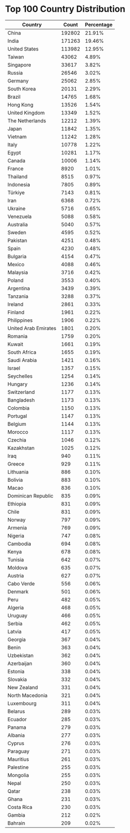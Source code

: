 # Top 100 Country Distribution
| Country | Count | Percentage |
|----|----|----|
| China | 192802 | 21.91% |
| India | 171263 | 19.46% |
| United States | 113982 | 12.95% |
| Taiwan | 43062 | 4.89% |
| Singapore | 33617 | 3.82% |
| Russia | 26546 | 3.02% |
| Germany | 25062 | 2.85% |
| South Korea | 20131 | 2.29% |
| Brazil | 14765 | 1.68% |
| Hong Kong | 13526 | 1.54% |
| United Kingdom | 13349 | 1.52% |
| The Netherlands | 12212 | 1.39% |
| Japan | 11842 | 1.35% |
| Vietnam | 11242 | 1.28% |
| Italy | 10778 | 1.22% |
| Egypt | 10281 | 1.17% |
| Canada | 10006 | 1.14% |
| France | 8920 | 1.01% |
| Thailand | 8515 | 0.97% |
| Indonesia | 7805 | 0.89% |
| Türkiye | 7143 | 0.81% |
| Iran | 6368 | 0.72% |
| Ukraine | 5716 | 0.65% |
| Venezuela | 5088 | 0.58% |
| Australia | 5040 | 0.57% |
| Sweden | 4595 | 0.52% |
| Pakistan | 4251 | 0.48% |
| Spain | 4230 | 0.48% |
| Bulgaria | 4154 | 0.47% |
| Mexico | 4088 | 0.46% |
| Malaysia | 3716 | 0.42% |
| Poland | 3553 | 0.40% |
| Argentina | 3439 | 0.39% |
| Tanzania | 3288 | 0.37% |
| Ireland | 2861 | 0.33% |
| Finland | 1961 | 0.22% |
| Philippines | 1906 | 0.22% |
| United Arab Emirates | 1801 | 0.20% |
| Romania | 1759 | 0.20% |
| Kuwait | 1661 | 0.19% |
| South Africa | 1655 | 0.19% |
| Saudi Arabia | 1421 | 0.16% |
| Israel | 1357 | 0.15% |
| Seychelles | 1254 | 0.14% |
| Hungary | 1236 | 0.14% |
| Switzerland | 1177 | 0.13% |
| Bangladesh | 1173 | 0.13% |
| Colombia | 1150 | 0.13% |
| Portugal | 1147 | 0.13% |
| Belgium | 1144 | 0.13% |
| Morocco | 1117 | 0.13% |
| Czechia | 1046 | 0.12% |
| Kazakhstan | 1025 | 0.12% |
| Iraq | 940 | 0.11% |
| Greece | 929 | 0.11% |
| Lithuania | 886 | 0.10% |
| Bolivia | 883 | 0.10% |
| Macao | 836 | 0.10% |
| Dominican Republic | 835 | 0.09% |
| Ethiopia | 831 | 0.09% |
| Chile | 831 | 0.09% |
| Norway | 797 | 0.09% |
| Armenia | 769 | 0.09% |
| Nigeria | 747 | 0.08% |
| Cambodia | 694 | 0.08% |
| Kenya | 678 | 0.08% |
| Tunisia | 642 | 0.07% |
| Moldova | 635 | 0.07% |
| Austria | 627 | 0.07% |
| Cabo Verde | 556 | 0.06% |
| Denmark | 501 | 0.06% |
| Peru | 482 | 0.05% |
| Algeria | 468 | 0.05% |
| Uruguay | 466 | 0.05% |
| Serbia | 462 | 0.05% |
| Latvia | 417 | 0.05% |
| Georgia | 367 | 0.04% |
| Benin | 363 | 0.04% |
| Uzbekistan | 362 | 0.04% |
| Azerbaijan | 360 | 0.04% |
| Estonia | 338 | 0.04% |
| Slovakia | 332 | 0.04% |
| New Zealand | 331 | 0.04% |
| North Macedonia | 321 | 0.04% |
| Luxembourg | 311 | 0.04% |
| Belarus | 289 | 0.03% |
| Ecuador | 285 | 0.03% |
| Panama | 279 | 0.03% |
| Albania | 277 | 0.03% |
| Cyprus | 276 | 0.03% |
| Paraguay | 271 | 0.03% |
| Mauritius | 261 | 0.03% |
| Palestine | 255 | 0.03% |
| Mongolia | 255 | 0.03% |
| Nepal | 250 | 0.03% |
| Qatar | 238 | 0.03% |
| Ghana | 231 | 0.03% |
| Costa Rica | 230 | 0.03% |
| Gambia | 212 | 0.02% |
| Bahrain | 209 | 0.02% |
